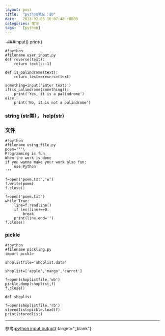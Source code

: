 ```yaml
---
layout: post
title:  "python笔记：IO"
date:   2013-02-05 16:07:48 +0800
categories: 笔记
tags:   [python]
---
```

-###input()  print()

    #!python
    #filename user_input.py
    def reverse(text):
        return text[::-1]

    def is_palindrome(text):
        return text==reverse(text)

    something=input('Enter text:')
    if(is_palindrome(something)):
        print('Yes, it is a palindrome')
    else:
        print('No, it is not a palindrome')

### string (str类）， help(str)

### 文件

    #!python
    #filename using_file.py
    poem='''\
    Programming is fun
    When the work is done
    if you wanna make your work also fun:
        use Python!
    '''

    f=open('poem.txt','w')
    f.write(poem)
    f.close()

    f=open('poem.txt')
    while True:
        line=f.readline()
        if len(line)==0:
            break
        print(line,end='')
    f.close()

### pickle

    #!python
    #filename pickling.py
    import pickle

    shoplistfile='shoplist.data'

    shoplist=['apple','mango','carrot']

    f=open(shoplistfile,'wb')
    pickle.dump(shoplist,f)
    f.close()

    del shoplist

    f=open(shoplistfile,'rb')
    storedlist=pickle.load(f)
    print(storedlist)

---
参考:[python input output](http://www.swaroopch.com/notes/python_en-input_output/){:target="_blank"}
